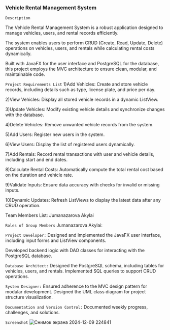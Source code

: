 ### Vehicle Rental Management System

```Description```

The Vehicle Rental Management System is a robust application designed to manage
vehicles, users, and rental records efficiently.

The system enables users to perform CRUD (Create, Read, Update, Delete) 
operations on vehicles, users, and rentals while calculating rental costs dynamically.

Built with JavaFX for the user interface and PostgreSQL for the database, this project employs the MVC architecture to ensure clean, modular, and maintainable code.

````Project Requirements List````
1)Add Vehicles: Create and store vehicle records, including details such as type, license plate, and price per day.

2)View Vehicles: Display all stored vehicle records in a dynamic ListView.

3)Update Vehicles: Modify existing vehicle details and synchronize changes with the database.

4)Delete Vehicles: Remove unwanted vehicle records from the system.

5)Add Users: Register new users in the system.

6)View Users: Display the list of registered users dynamically.

7)Add Rentals: Record rental transactions with user and vehicle details, including start and end dates.

8)Calculate Rental Costs: Automatically compute the total rental cost based on the duration and vehicle rate.

9)Validate Inputs: Ensure data accuracy with checks for invalid or missing inputs.

10)Dynamic Updates: Refresh ListViews to display the latest data after any CRUD operation.

Team Members List:
Jumanazarova Akylai

``Roles of Group Members``
Jumanazarova Akylai:

``Project Developer:``
Designed and implemented the JavaFX user interface, including input forms and ListView components.

Developed backend logic with DAO classes for interacting with the PostgreSQL database.

``Database Architect:``
Designed the PostgreSQL schema, including tables for vehicles, users, and rentals.
Implemented SQL queries to support CRUD operations.

``System Designer:``
Ensured adherence to the MVC design pattern for modular development.
Designed the UML class diagram for project structure visualization.

``Documentation and Version Control:``
Documented weekly progress, challenges, and solutions.

```Screenshot```
![Снимок экрана 2024-12-09 224841](https://github.com/user-attachments/assets/fdbb502f-1a7d-4a3b-9fac-45c2caf8c719)

